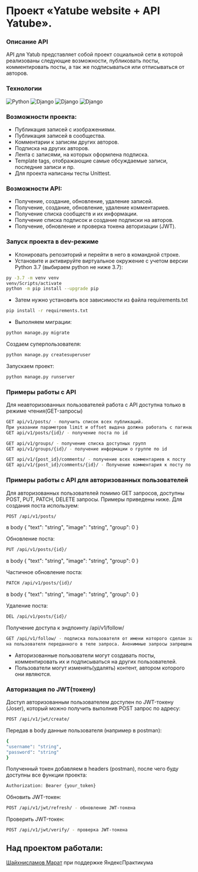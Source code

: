 # Проект «Yatube website + API Yatube».
### Описание API
API для Yatub представляет собой проект социальной сети в которой реализованы следующие возможности, 
публиковать посты, комментировать посты, а так же подписываться или отписываться от авторов.
### Технологии
![Python](https://img.shields.io/badge/Python-3.9.8-%23254F72?style=flat-square&logo=python&logoColor=yellow&labelColor=254f72)
![Django](https://img.shields.io/badge/Django-2.2.16-0C4B33?style=flat-square&logo=django&logoColor=white&labelColor=0C4B33)
![Django](https://img.shields.io/badge/Django%20REST-3.12.4-802D2D?style=flat-square&logo=django&logoColor=white&labelColor=802D2D)
![Django](https://img.shields.io/badge/JWT+Djoser-802D2D?style=flat-square&logo=jwt&logoColor=white&labelColor=ff8000)
### Возможности проекта:
- Публикация записей с изображениями.
- Публикация записей в сообщества.
- Комментарии к записям других авторов.
- Подписка на других авторов.
- Лента с записями, на которых оформлена подписка.
- Template tags, отображающие самые обсуждаемые записи, последние записи и пр.
- Для проекта написаны тесты Unittest.
### Возможности API:
- Получение, создание, обновление, удаление записей.
- Получение, создание, обновление, удаление комментариев.
- Получение списка сообществ и их информации.
- Получение списка подписок и создание подписки на авторов.
- Получение, обновление и проверка токена авторизации (JWT).
### Запуск проекта в dev-режиме
- Клонировать репозиторий и перейти в него в командной строке.
- Установите и активируйте виртуальное окружение c учетом версии Python 3.7 (выбираем python не ниже 3.7):
```bash
py -3.7 -m venv venv
venv/Scripts/activate
python -m pip install --upgrade pip
```
- Затем нужно установить все зависимости из файла requirements.txt
```bash
pip install -r requirements.txt
```
- Выполняем миграции:
```bash
python manage.py migrate
```
Создаем суперпользователя:
```bash
python manage.py createsuperuser
```
Запускаем проект:
```bash
python manage.py runserver
```
### Примеры работы с API
Для неавторизованных пользователей работа с API доступна только в режиме чтения(GET-запросы)
```bash
GET api/v1/posts/ - получить список всех публикаций.
При указании параметров limit и offset выдача должна работать с пагинацией
GET api/v1/posts/{id}/ - получение поста по id

GET api/v1/groups/ - получение списка доступных групп
GET api/v1/groups/{id}/ - получение информации о группе по id

GET api/v1/{post_id}/comments/ - получение всех комментариев к посту
GET api/v1/{post_id}/comments/{id}/ - Получение комментария к посту по id
```
### Примеры работы с API для авторизованных пользователей
Для авторизованных пользователей помимо GET запросов, доступны POST, PUT, PATCH, DELETE запросы.
Примеры приведены ниже.
Для создания поста используем:
```bash
POST /api/v1/posts/
```
в body
{
"text": "string",
"image": "string",
"group": 0
}

Обновление поста:
```bash
PUT /api/v1/posts/{id}/
```
в body
{
"text": "string",
"image": "string",
"group": 0
}

Частичное обновление поста:
```bash
PATCH /api/v1/posts/{id}/
```
в body
{
"text": "string",
"image": "string",
"group": 0
}

Удаление поста:
```bash
DEL /api/v1/posts/{id}/
```
Получение доступа к эндпоинту /api/v1/follow/
```bash
GET /api/v1/follow/ - подписка пользователя от имени которого сделан запрос
на пользователя переданного в теле запроса. Анонимные запросы запрещены.
```
- Авторизованные пользователи могут создавать посты,
комментировать их и подписываться на других пользователей.
- Пользователи могут изменять(удалять) контент, автором которого они являются.
### Авторизация по JWT(токену)
Доступ авторизованным пользователем доступен по JWT-токену (Joser),
который можно получить выполнив POST запрос по адресу:
```bash
POST /api/v1/jwt/create/
```
Передав в body данные пользователя (например в postman):
```bash
{
"username": "string",
"password": "string"
}
```
Полученный токен добавляем в headers (postman), после чего буду доступны все функции проекта:
```bash
Authorization: Bearer {your_token}
```
Обновить JWT-токен:
```bash
POST /api/v1/jwt/refresh/ - обновление JWT-токена
```
Проверить JWT-токен:
```bash
POST /api/v1/jwt/verify/ - проверка JWT-токена
```
## Над проектом работали:
[Шайхнисламов Марат](https://github.com/Sharumario/) при поддержке ЯндексПрактикума
